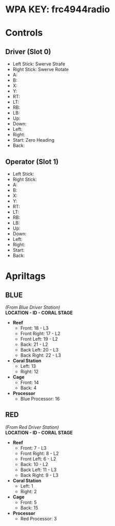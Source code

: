 # WPA KEY: frc4944radio

# Controls

## Driver (Slot 0)
  - Left Stick: Swerve Strafe
  - Right Stick: Swerve Rotate
  - A: 
  - B:
  - X:
  - Y:
  - RT:
  - LT:
  - RB:
  - LB:
  - Up:
  - Down:
  - Left:
  - Right:
  - Start: Zero Heading
  - Back:
## Operator (Slot 1)
  - Left Stick:
  - Right Stick:
  - A: 
  - B:
  - X:
  - Y:
  - RT:
  - LT:
  - RB:
  - LB:
  - Up:
  - Down:
  - Left:
  - Right:
  - Start:
  - Back:

# Apriltags

## BLUE
*(From Blue Driver Station)*  
**LOCATION - ID - CORAL STAGE**  

- **Reef**
  - Front: 18 - L3
  - Front Right: 17 - L2
  - Front Left: 19 - L2
  - Back: 21 - L2
  - Back Left: 20 - L3
  - Back Right: 22 - L3
- **Coral Station**
  - Left: 13
  - Right: 12
- **Cage**
  - Front: 14
  - Back: 4
- **Processor**
  - Blue Processor: 16

## RED
*(From Red Driver Station)*  
**LOCATION - ID - CORAL STAGE**  

- **Reef**
  - Front: 7 - L3
  - Front Right: 8 - L2
  - Front Left: 6 - L2
  - Back: 10 - L2
  - Back Left: 11 - L3
  - Back Right: 9 - L3
- **Coral Station**
  - Left: 1
  - Right: 2
- **Cage**
  - Front: 5
  - Back: 15
- **Processor**
  - Red Processor: 3
